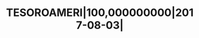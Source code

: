 ---
layout: asset
title: TESOROAMERI|100,000000000|2017-08-03|                       
isin: US912796LM96
---